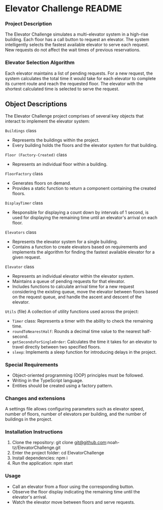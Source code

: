 # Elevator Challenge README


### Project Description

The Elevator Challenge simulates a multi-elevator system in a high-rise building. Each floor has a call button to request an elevator. The system intelligently selects the fastest available elevator to serve each request. New requests do not affect the wait times of previous reservations.


### Elevator Selection Algorithm

Each elevator maintains a list of pending requests. For a new request, the system calculates the total time it would take for each elevator to complete its current route and reach the requested floor. The elevator with the shortest calculated time is selected to serve the request.




## Object Descriptions
The Elevator Challenge project comprises of several key objects that interact to implement the elevator system:

`Buildings` class
- Represents the buildings within the project.
- Every building holds the floors and the elevator system for that building.

`Floor (Factory-Created)` class
- Represents an individual floor within a building.

`FloorFactory` class
- Generates floors on demand.
- Provides a static function to return a component containing the created floors.

`DisplayTimer` class
- Responsible for displaying a count down by intervals of 1 second, is used for displaying the remaining time until an elevator's arrival on each floor.

`Elevators` class
- Represents the elevator system for a single building.
- Contains a function to create elevators based on requirements and implements the algorithm for finding the fastest available elevator for a given request.

`Elevator` class
- Represents an individual elevator within the elevator system.
- Maintains a queue of pending requests for that elevator.
- Includes functions to calculate arrival time for a new request considering the existing queue, move the elevator between floors based on the request queue, and handle the ascent and descent of the elevator.

`Utils` (file)
A collection of utility functions used across the project:
- `Timer` class: Represents a timer with the ability to check the remaining time.
- `roundToNearestHalf`: Rounds a decimal time value to the nearest half-second.
- `getSecondsForSingleOrder`: Calculates the time it takes for an elevator to travel directly between two specified floors.
- `sleep`: Implements a sleep function for introducing delays in the project.



### Special Requirements

- Object-oriented programming (OOP) principles must be followed.
- Writing in the TypeScript language.
- Entities should be created using a factory pattern.

### Changes and extensions

A settings file allows configuring parameters such as elevator speed, number of floors, number of elevators per building, and the number of buildings in the project.

### Installation Instructions

1. Clone the repository: git clone git@github.com:noah-tz/ElevatorChallenge.git 
2. Enter the project folder: cd ElevatorChallenge
2. Install dependencies: npm i
3. Run the application: npm start

### Usage

- Call an elevator from a floor using the corresponding button.
- Observe the floor display indicating the remaining time until the elevator's arrival.
- Watch the elevator move between floors and serve requests.

